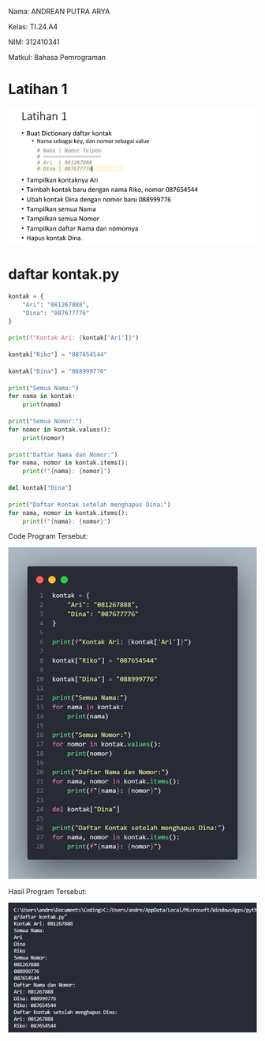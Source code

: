 Nama: ANDREAN PUTRA ARYA

Kelas: TI.24.A4

NIM: 312410341

Matkul: Bahasa Pemrograman

# Latihan 1

![gambar](https://github.com/andreanbadeh/Praktikum-6/blob/ed3dcf195fd99cd0d2628e3c6d371979831d041b/Image/Screenshot%202024-11-15%20102908.png)

# daftar kontak.py

```python
kontak = {
    "Ari": "081267888",
    "Dina": "087677776"
}

print(f"Kontak Ari: {kontak['Ari']}")

kontak["Riko"] = "087654544"

kontak["Dina"] = "088999776"

print("Semua Nama:")
for nama in kontak:
    print(nama)

print("Semua Nomor:")
for nomor in kontak.values():
    print(nomor)

print("Daftar Nama dan Nomor:")
for nama, nomor in kontak.items():
    print(f"{nama}: {nomor}")

del kontak["Dina"]

print("Daftar Kontak setelah menghapus Dina:")
for nama, nomor in kontak.items():
    print(f"{nama}: {nomor}")
```

Code Program Tersebut:

![gambar](https://github.com/andreanbadeh/Praktikum-6/blob/ba663d79556ed69b8e9cfe1f8930f9b06acb8c3a/Image/code.png)

Hasil Program Tersebut:

![gambar](https://github.com/andreanbadeh/Praktikum-6/blob/d29b778dcc226aa7413e57cd1645937e9b99e605/Image/Screenshot%202024-11-15%20104406.png)
